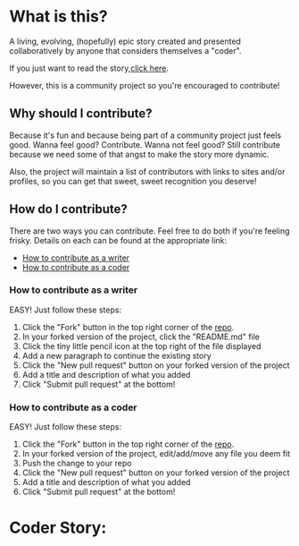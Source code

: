 # What is this?

A living, evolving, (hopefully) epic story created and presented collaboratively by anyone that considers themselves a "coder".

If you just want to read the story,[click here](#coder-story).

However, this is a community project so you're encouraged to contribute!

## Why should I contribute?

Because it's fun and because being part of a community project just feels good. Wanna feel good? Contribute. Wanna not feel good? Still contribute because we need some of that angst to make the story more dynamic.

Also, the project will maintain a list of contributors with links to sites and/or profiles, so you can get that sweet, sweet recognition you deserve!

## How do I contribute?

There are two ways you can contribute. Feel free to do both if you're feeling frisky. Details on each can be found at the appropriate link:

* [How to contribute as a writer](#how-to-contribute-as-a-writer)
* [How to contribute as a coder](#how-to-contribute-as-a-coder)

### How to contribute as a writer
EASY! Just follow these steps:
1. Click the "Fork" button in the top right corner of the [repo](https://github.com/GaegeRoot/coder-story).
2. In your forked version of the project, click the "README.md" file
3. Click the tiny little pencil icon at the top right of the file displayed
4. Add a new paragraph to continue the existing story
5. Click the "New pull request" button on your forked version of the project
6. Add a title and description of what you added
7. Click "Submit pull request" at the bottom!

### How to contribute as a coder
EASY! Just follow these steps:
1. Click the "Fork" button in the top right corner of the [repo](https://github.com/GaegeRoot/coder-story).
2. In your forked version of the project, edit/add/move any file you deem fit
3. Push the change to your repo
4. Click the "New pull request" button on your forked version of the project
5. Add a title and description of what you added
6. Click "Submit pull request" at the bottom!

# Coder Story:

